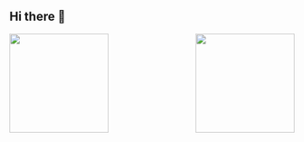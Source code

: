 ## Hi there 👋

<p>
  <a href="https://fatihcode.github.io/">
    <img align="left" height="175" src="https://github-readme-stats.vercel.app/api/top-langs/?username=fatihcode&layout=compact&theme=radical" />
  </a>

  <a href="https://fatihcode.github.io/">
    <img align="right"height="175" src="https://github-readme-streak-stats.herokuapp.com?user=fatihcode&theme=dark&date_format=j%20M%5B%20Y%5D" />
  </a>
</p>

<!--
**fatihqaz/fatihqaz** is a ✨ _special_ ✨ repository because its `README.md` (this file) appears on your GitHub profile.

Here are some ideas to get you started:

- 🔭 I’m currently working on ...
- 🌱 I’m currently learning ...
- 👯 I’m looking to collaborate on ...
- 🤔 I’m looking for help with ...
- 💬 Ask me about ...
- 📫 How to reach me: ...
- 😄 Pronouns: ...
- ⚡ Fun fact: ...
-->
